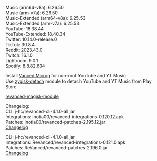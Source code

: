 Music (arm64-v8a): 6.26.50  
Music (arm-v7a): 6.26.50  
Music-Extended (arm64-v8a): 6.25.53  
Music-Extended (arm-v7a): 6.25.53  
YouTube: 18.38.44  
YouTube-Extended: 18.40.34  
Twitter: 10.14.0-release.0  
TikTok: 30.8.4  
Reddit: 2023.43.0  
Twitch: 16.1.0  
Lightroom: 9.0.1  
Spotify: 8.8.82.634  

Install [Vanced Microg](https://github.com/TeamVanced/VancedMicroG/releases) for non-root YouTube and YT Music  
Use [zygisk-detach](https://github.com/j-hc/zygisk-detach) module to detach YouTube and YT Music from Play Store  

[revanced-magisk-module](https://github.com/j-hc/revanced-magisk-module)  

Changelog:  
CLI: j-hc/revanced-cli-4.1.0-all.jar  
Integrations: inotia00/revanced-integrations-0.120.12.apk  
Patches: inotia00/revanced-patches-2.195.12.jar  
[Changelog](https://github.com/inotia00/revanced-patches/releases/tag/v2.195.12)

CLI: j-hc/revanced-cli-4.1.0-all.jar  
Integrations: ReVanced/revanced-integrations-0.121.0.apk  
Patches: ReVanced/revanced-patches-2.196.0.jar  
[Changelog](https://github.com/ReVanced/revanced-patches/releases/tag/v2.196.0)  

